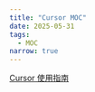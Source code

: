 ```yaml
---
title: "Cursor MOC"
date: 2025-05-31
tags:
  - MOC
narrow: true
---
```


[Cursor 使用指南](/algorithmnotes/moc-cursor-user-guide.html)
